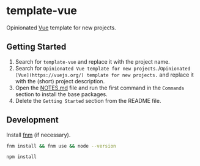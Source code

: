 # template-vue

Opinionated [Vue](https://vuejs.org/) template for new projects.

## Getting Started

1. Search for `template-vue` and replace it with the project name.
2. Search for `Opinionated Vue template for new projects.`/`Opinionated [Vue](https://vuejs.org/) template for new projects.` and replace it with the (short) project description.
3. Open the [NOTES.md](NOTES.md) file and run the first command in the `Commands` section to install the base packages.
4. Delete the `Getting Started` section from the README file.

## Development

Install [fnm](https://github.com/Schniz/fnm) (if necessary).

```bash
fnm install && fnm use && node --version
```

```bash
npm install
```
